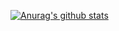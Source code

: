 [![Anurag's github stats](https://github-readme-stats.vercel.app/api?username=kkdai&bg_color=30,e96443,904e95&title_color=fff&text_color=fff)](https://github.com/anuraghazra/github-readme-stats)
